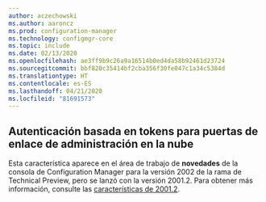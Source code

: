 ```yaml
---
author: aczechowski
ms.author: aaroncz
ms.prod: configuration-manager
ms.technology: configmgr-core
ms.topic: include
ms.date: 02/13/2020
ms.openlocfilehash: ae3ff9b9c26a9a16514b0ed4da58b92461d23724
ms.sourcegitcommit: bbf820c35414bf2cba356f30fe047c1a34c5384d
ms.translationtype: HT
ms.contentlocale: es-ES
ms.lasthandoff: 04/21/2020
ms.locfileid: "81691573"
---
```

## <a name="token-based-authentication-for-cloud-management-gateway"></a><a name="bkmk_cmg"></a> Autenticación basada en tokens para puertas de enlace de administración en la nube

<!--5686290-->

Esta característica aparece en el área de trabajo de **novedades** de la consola de Configuration Manager para la versión 2002 de la rama de Technical Preview, pero se lanzó con la versión 2001.2. Para obtener más información, consulte las [características de 2001.2](../../technical-preview-2001-2.md#bkmk_cmg).
